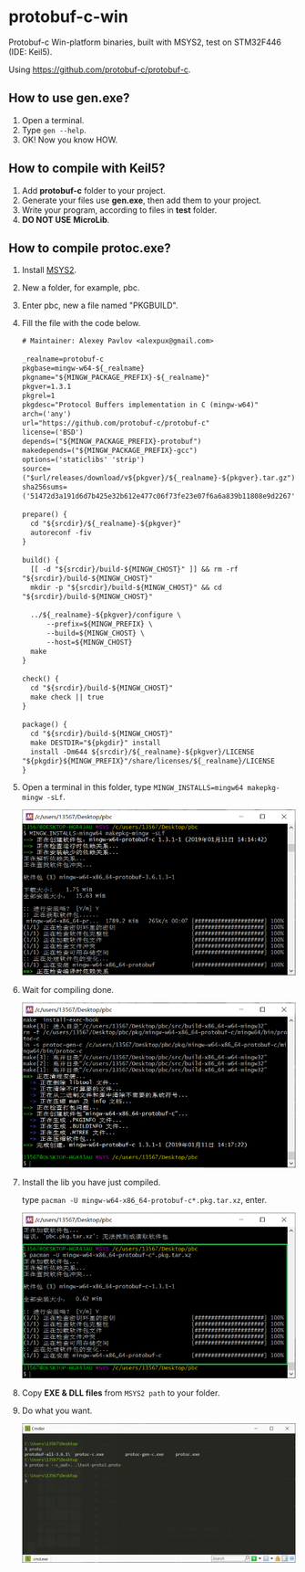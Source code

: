 # protobuf-c-win
Protobuf-c Win-platform binaries, built with MSYS2, test on STM32F446 (IDE: Keil5).

Using https://github.com/protobuf-c/protobuf-c.

## How to use gen.exe?

1. Open a terminal.
2. Type `gen --help`.
3. OK! Now you know HOW.

## How to compile with Keil5?

1. Add **protobuf-c** folder to your project.
2. Generate your files use **gen.exe**, then add them to your project.
3. Write your program, according to files in **test** folder.
4. **DO NOT USE** **MicroLib**.

## How to compile protoc.exe?

1. Install [MSYS2](http://www.msys2.org/).

2. New a folder, for example, pbc.

3. Enter pbc, new a file named "PKGBUILD".

4. Fill the file with the code below.

   ```
   # Maintainer: Alexey Pavlov <alexpux@gmail.com>
   
   _realname=protobuf-c
   pkgbase=mingw-w64-${_realname}
   pkgname="${MINGW_PACKAGE_PREFIX}-${_realname}"
   pkgver=1.3.1
   pkgrel=1
   pkgdesc="Protocol Buffers implementation in C (mingw-w64)"
   arch=('any')
   url="https://github.com/protobuf-c/protobuf-c"
   license=('BSD')
   depends=("${MINGW_PACKAGE_PREFIX}-protobuf")
   makedepends=("${MINGW_PACKAGE_PREFIX}-gcc")
   options=('staticlibs' 'strip')
   source=("$url/releases/download/v${pkgver}/${_realname}-${pkgver}.tar.gz")
   sha256sums=('51472d3a191d6d7b425e32b612e477c06f73fe23e07f6a6a839b11808e9d2267')
   
   prepare() {
     cd "${srcdir}/${_realname}-${pkgver}"
     autoreconf -fiv
   }
   
   build() {
     [[ -d "${srcdir}/build-${MINGW_CHOST}" ]] && rm -rf "${srcdir}/build-${MINGW_CHOST}"
     mkdir -p "${srcdir}/build-${MINGW_CHOST}" && cd "${srcdir}/build-${MINGW_CHOST}"
   
     ../${_realname}-${pkgver}/configure \
         --prefix=${MINGW_PREFIX} \
         --build=${MINGW_CHOST} \
         --host=${MINGW_CHOST}
     make
   }
   
   check() {
     cd "${srcdir}/build-${MINGW_CHOST}"
     make check || true
   }
   
   package() {
     cd "${srcdir}/build-${MINGW_CHOST}"
     make DESTDIR="${pkgdir}" install
     install -Dm644 ${srcdir}/${_realname}-${pkgver}/LICENSE "${pkgdir}${MINGW_PREFIX}"/share/licenses/${_realname}/LICENSE
   }
   ```

5. Open a terminal in this folder, type `MINGW_INSTALLS=mingw64 makepkg-mingw -sLf`.

   ![1547198261985](./assets/pbc1.png)

6. Wait for compiling done.

   ![1547198363741](./assets/pbc2.png)

7. Install the lib you have just compiled.

   type `pacman -U mingw-w64-x86_64-protobuf-c*.pkg.tar.xz`, enter.

   ![1547198535041](./assets/pbc3.png)

8. Copy **EXE  & DLL files** from `MSYS2 path` to your folder.

9. Do what you want.

   ![1547198694354](./assets/pbc4.png)